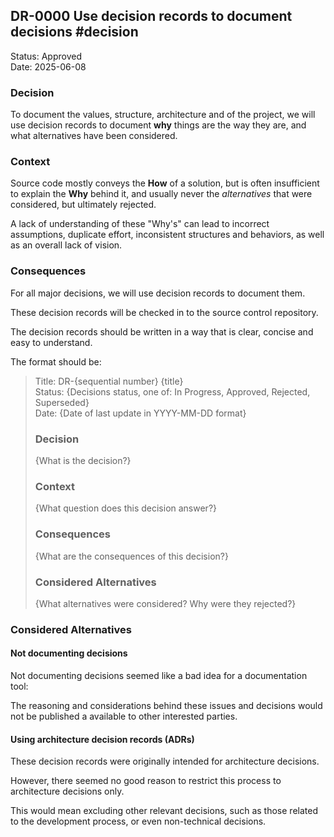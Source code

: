 ## DR-0000 Use decision records to document decisions #decision

Status: Approved\
Date: 2025-06-08

### Decision

To document the values, structure, architecture and of the project, we will use decision records to document
**why** things are the way they are, and what alternatives have been considered.

### Context

Source code mostly conveys the **How** of a solution, but is often insufficient to explain the **Why** behind it,
and usually never the *alternatives* that were considered, but ultimately rejected.

A lack of understanding of these "Why's" can lead to incorrect assumptions, duplicate effort, inconsistent
structures and behaviors, as well as an overall lack of vision.

### Consequences

For all major decisions, we will use decision records to document them.

These decision records will be checked in to the source control repository.

The decision records should be written in a way that is clear, concise and easy to understand.

The format should be:

> Title: DR-{sequential number} {title}\
> Status: {Decisions status, one of: In Progress, Approved, Rejected, Superseded}\
> Date: {Date of last update in YYYY-MM-DD format}
>
> ### Decision
>
> {What is the decision?}
>
> ### Context
>
> {What question does this decision answer?}
>
> ### Consequences
>
> {What are the consequences of this decision?}
>
> ### Considered Alternatives
>
> {What alternatives were considered? Why were they rejected?}

### Considered Alternatives

#### Not documenting decisions

Not documenting decisions seemed like a bad idea for a documentation tool:

The reasoning and considerations behind these issues and decisions would not be published a available to other
interested parties.

#### Using architecture decision records (ADRs)

These decision records were originally intended for architecture decisions.

However, there seemed no good reason to restrict this process to architecture decisions only.

This would mean excluding other relevant decisions, such as those related to the development process, or even
non-technical decisions.